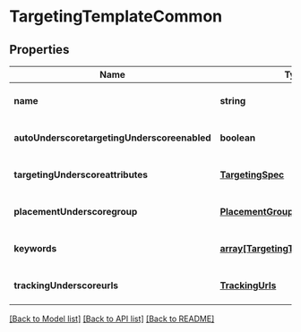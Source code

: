 # TargetingTemplateCommon

## Properties
Name | Type | Description | Notes
------------ | ------------- | ------------- | -------------
**name** | **string** |  | [optional] [default to null]
**autoUnderscoretargetingUnderscoreenabled** | **boolean** |  | [optional] [default to true]
**targetingUnderscoreattributes** | [**TargetingSpec**](TargetingSpec.md) |  | [optional] [default to null]
**placementUnderscoregroup** | [**PlacementGroupType**](PlacementGroupType.md) |  | [optional] [default to null]
**keywords** | [**array[TargetingTemplateKeyword]**](TargetingTemplateKeyword.md) |  | [optional] [default to null]
**trackingUnderscoreurls** | [**TrackingUrls**](TrackingUrls.md) |  | [optional] [default to null]

[[Back to Model list]](../README.md#documentation-for-models) [[Back to API list]](../README.md#documentation-for-api-endpoints) [[Back to README]](../README.md)


